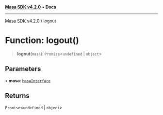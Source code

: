 [**Masa SDK v4.2.0**](../README.md) • **Docs**

***

[Masa SDK v4.2.0](../globals.md) / logout

# Function: logout()

> **logout**(`masa`): `Promise`\<`undefined` \| `object`\>

## Parameters

• **masa**: [`MasaInterface`](../interfaces/MasaInterface.md)

## Returns

`Promise`\<`undefined` \| `object`\>
